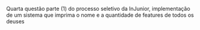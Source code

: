 Quarta questão parte (1) do processo seletivo da InJunior, implementação de um sistema que imprima o nome e a quantidade de features de todos os deuses
